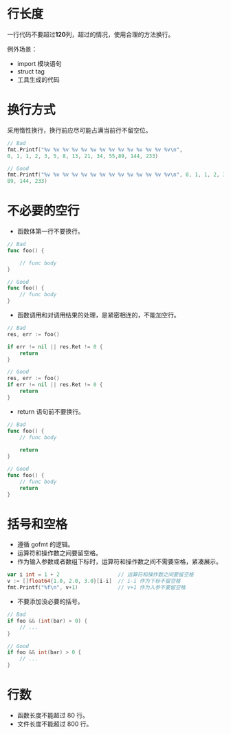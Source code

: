 # 行长度
一行代码不要超过**120**列，超过的情况，使用合理的方法换行。

例外场景：
- import 模块语句
- struct tag
- 工具生成的代码

# 换行方式
采用惰性换行，换行前应尽可能占满当前行不留空位。
```go
// Bad
fmt.Printf("%v %v %v %v %v %v %v %v %v %v %v %v %v %v\n",
0, 1, 1, 2, 3, 5, 8, 13, 21, 34, 55,89, 144, 233)

// Good
fmt.Printf("%v %v %v %v %v %v %v %v %v %v %v %v %v %v\n", 0, 1, 1, 2, 3, 5, 8, 13, 21, 34, 55,
89, 144, 233)
```

# 不必要的空行

- 函数体第一行不要换行。
```go
// Bad
func foo() {

	// func body
}

// Good
func foo() {
	// func body
}
```

- 函数调用和对调用结果的处理，是紧密相连的，不能加空行。
```go
// Bad
res, err := foo()

if err != nil || res.Ret != 0 {
	return
}

// Good
res, err := foo()
if err != nil || res.Ret != 0 {
	return
}
```

- return 语句前不要换行。

```go
// Bad
func foo() {
	// func body
	
	return
}

// Good
func foo() {
	// func body
	return
}
```

# 括号和空格
- 遵循 gofmt 的逻辑。
- 运算符和操作数之间要留空格。
- 作为输入参数或者数组下标时，运算符和操作数之间不需要空格，紧凑展示。
```go
var i int = 1 + 2 					// 运算符和操作数之间要留空格
v := []float64{1.0, 2.0, 3.0}[i-i]  // i-i 作为下标不留空格
fmt.Printf("%f\n", v+1)				// v+1 作为入参不要留空格
```

- 不要添加没必要的括号。

```go
// Bad
if foo && (int(bar) > 0) {
	// ...
}

// Good
if foo && int(bar) > 0 {
	// ...
}
```

# 行数
- 函数长度不能超过 80 行。
- 文件长度不能超过 800 行。